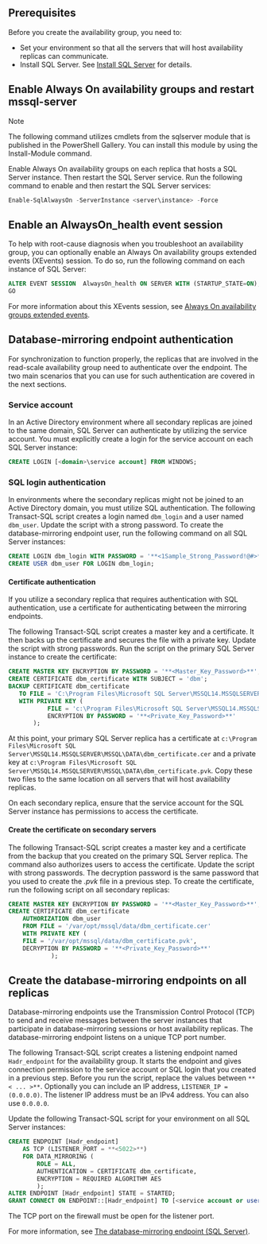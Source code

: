 ## Prerequisites

Before you create the availability group, you need to:

- Set your environment so that all the servers that will host availability replicas can communicate.
- Install SQL Server. See [Install SQL Server](../database-engine/install-windows/install-sql-server.md) for details.

## Enable Always On availability groups and restart mssql-server

>[!NOTE]
>The following command utilizes cmdlets from the sqlserver module that is published in the PowerShell Gallery. You can install this module by using the Install-Module command.

Enable Always On availability groups on each replica that hosts a SQL Server instance. Then restart the SQL Server service. Run the following command to enable and then restart the SQL Server services:

```powershell
Enable-SqlAlwaysOn -ServerInstance <server\instance> -Force
```

## Enable an AlwaysOn_health event session

 To help with root-cause diagnosis when you troubleshoot an availability group, you can optionally enable an Always On availability groups extended events (XEvents) session. To do so, run the following command on each instance of SQL Server:

```sql
ALTER EVENT SESSION  AlwaysOn_health ON SERVER WITH (STARTUP_STATE=ON);
GO
```

For more information about this XEvents session, see [Always On availability groups extended events](../database-engine/availability-groups/windows/always-on-extended-events.md).

## Database-mirroring endpoint authentication

For synchronization to function properly, the replicas that are involved in the read-scale availability group need to authenticate over the endpoint. The two main scenarios that you can use for such authentication are covered in the next sections.

### Service account

In an Active Directory environment where all secondary replicas are joined to the same domain, SQL Server can authenticate by utilizing the service account. You must explicitly create a login for the service account on each SQL Server instance:

```sql
CREATE LOGIN [<domain>\service account] FROM WINDOWS;
```

### SQL login authentication

In environments where the secondary replicas might not be joined to an Active Directory domain, you must utilize SQL authentication. The following Transact-SQL script creates a login named `dbm_login` and a user named `dbm_user`. Update the script with a strong password. To create the database-mirroring endpoint user, run the following command on all SQL Server instances:

```sql
CREATE LOGIN dbm_login WITH PASSWORD = '**<1Sample_Strong_Password!@#>**';
CREATE USER dbm_user FOR LOGIN dbm_login;
```

#### Certificate authentication

If you utilize a secondary replica that requires authentication with SQL authentication, use a certificate for authenticating between the mirroring endpoints.

The following Transact-SQL script creates a master key and a certificate. It then backs up the certificate and secures the file with a private key. Update the script with strong passwords. Run the script on the primary SQL Server instance to create the certificate:

```sql
CREATE MASTER KEY ENCRYPTION BY PASSWORD = '**<Master_Key_Password>**';
CREATE CERTIFICATE dbm_certificate WITH SUBJECT = 'dbm';
BACKUP CERTIFICATE dbm_certificate
   TO FILE = 'C:\Program Files\Microsoft SQL Server\MSSQL14.MSSQLSERVER\MSSQL\DATA\dbm_certificate.cer'
   WITH PRIVATE KEY (
           FILE = 'c:\Program Files\Microsoft SQL Server\MSSQL14.MSSQLSERVER\MSSQL\DATA\dbm_certificate.pvk',
           ENCRYPTION BY PASSWORD = '**<Private_Key_Password>**'
       );
```

At this point, your primary SQL Server replica has a certificate at `c:\Program Files\Microsoft SQL Server\MSSQL14.MSSQLSERVER\MSSQL\DATA\dbm_certificate.cer` and a private key at `c:\Program Files\Microsoft SQL Server\MSSQL14.MSSQLSERVER\MSSQL\DATA\dbm_certificate.pvk`. Copy these two files to the same location on all servers that will host availability replicas.

On each secondary replica, ensure that the service account for the SQL Server instance has permissions to access the certificate.

#### Create the certificate on secondary servers

The following Transact-SQL script creates a master key and a certificate from the backup that you created on the primary SQL Server replica. The command also authorizes users to access the certificate. Update the script with strong passwords. The decryption password is the same password that you used to create the *.pvk* file in a previous step. To create the certificate, run the following script on all secondary replicas:

```sql
CREATE MASTER KEY ENCRYPTION BY PASSWORD = '**<Master_Key_Password>**';
CREATE CERTIFICATE dbm_certificate
    AUTHORIZATION dbm_user
    FROM FILE = '/var/opt/mssql/data/dbm_certificate.cer'
    WITH PRIVATE KEY (
    FILE = '/var/opt/mssql/data/dbm_certificate.pvk',
    DECRYPTION BY PASSWORD = '**<Private_Key_Password>**'
            );
```

## Create the database-mirroring endpoints on all replicas

Database-mirroring endpoints use the Transmission Control Protocol (TCP) to send and receive messages between the server instances that participate in database-mirroring sessions or host availability replicas. The database-mirroring endpoint listens on a unique TCP port number.

The following Transact-SQL script creates a listening endpoint named `Hadr_endpoint` for the availability group. It starts the endpoint and gives connection permission to the service account or SQL login that you created in a previous step. Before you run the script, replace the values between `**< ... >**`. Optionally you can include an IP address, `LISTENER_IP = (0.0.0.0)`. The listener IP address must be an IPv4 address. You can also use `0.0.0.0`.

Update the following Transact-SQL script for your environment on all SQL Server instances:

```SQL
CREATE ENDPOINT [Hadr_endpoint]
    AS TCP (LISTENER_PORT = **<5022>**)
    FOR DATA_MIRRORING (
	    ROLE = ALL,
	    AUTHENTICATION = CERTIFICATE dbm_certificate,
		ENCRYPTION = REQUIRED ALGORITHM AES
		);
ALTER ENDPOINT [Hadr_endpoint] STATE = STARTED;
GRANT CONNECT ON ENDPOINT::[Hadr_endpoint] TO [<service account or user>];
```

The TCP port on the firewall must be open for the listener port.

For more information, see [The database-mirroring endpoint (SQL Server)](http://msdn.microsoft.com/library/ms179511.aspx).
